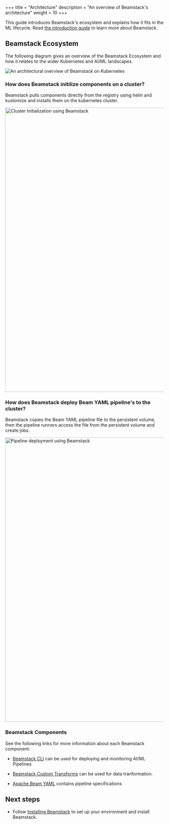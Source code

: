 +++
title = "Architecture"
description = "An overview of Beamstack's architecture"
weight = 10
+++

This guide introduces Beamstack's ecosystem and explains how it fits in the ML lifecycle. Read [the introduction guide](/docs/getting-started/introduction) to learn more about Beamstack.

## Beamstack Ecosystem

The following diagram gives an overview of the Beamstack Ecosystem and how it relates to the wider
Kubernetes and AI/ML landscapes.

<img src="{{< param prefixURL >}}/docs/getting-started/images/beam-arch.png"
  alt="An architectural overview of Beamstack on Kubernetes"
  class="mt-3 mb-3">

### How does Beamstack initilize components on a cluster?

Beamstack pulls components directly from the registry using helm and kustomize and installs them on the kubernetes cluster.

<img src="{{< param prefixURL >}}/docs/getting-started/images/init.png"
  alt="Cluster Initialization using Beamstack"
  class="mt-3 mb-3"
  width="900">

### How does Beamstack deploy Beam YAML pipeline's to the cluster?

Beamstack copies the Beam YAML pipeline file to the persistent volume, then the pipeline runners access the file from the persistent volume and create jobs.

<img src="{{< param prefixURL >}}/docs/getting-started/images/deploy.png"
  alt="Pipeline deployment using Beamstack"
  class="mt-3 mb-3"
  width="900">



### Beamstack Components

See the following links for more information about each Beamstack component:

- [Beamstack CLI](https://github.com/BeamStackProj/beamstack-cli) can be used for deploying and monitoring AI/ML Pipelines

- [Beamstack Custom Transforms](https://github.com/BeamStackProj/transforms) can be used for data
  tranformation.

- [Apache Beam YAML](https://beam.apache.org/documentation/sdks/yaml/) contains pipeline specifications

## Next steps

- Follow [Installing Beamstack](/docs/getting-started/installing-beamstack/) to set up your environment and install Beamstack.
